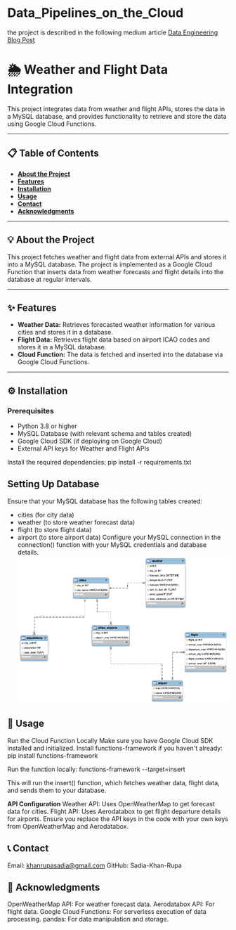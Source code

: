 # Data_Pipelines_on_the_Cloud

the project is described in the following medium article
[Data Engineering Blog Post](https://medium.com/p/d98ede61ed12 "Data Engineering Blog Post")


# 🌦️ **Weather and Flight Data Integration**

This project integrates data from weather and flight APIs, stores the data in a MySQL database, and provides functionality to retrieve and store the data using Google Cloud Functions.

---

## 📋 **Table of Contents**  
- [**About the Project**](#about-the-project)  
- [**Features**](#features)  
- [**Installation**](#installation)  
- [**Usage**](#usage)  
- [**Contact**](#contact)  
- [**Acknowledgments**](#acknowledgments)  

---

## 💡 **About the Project**  

This project fetches weather and flight data from external APIs and stores it into a MySQL database. The project is implemented as a Google Cloud Function that inserts data from weather forecasts and flight details into the database at regular intervals.

---

## ✨ **Features**  
- **Weather Data:** Retrieves forecasted weather information for various cities and stores it in a database.
- **Flight Data:** Retrieves flight data based on airport ICAO codes and stores it in a MySQL database.
- **Cloud Function:** The data is fetched and inserted into the database via Google Cloud Functions.

---

## ⚙️ **Installation**  

### **Prerequisites**
- Python 3.8 or higher
- MySQL Database (with relevant schema and tables created)
- Google Cloud SDK (if deploying on Google Cloud)
- External API keys for Weather and Flight APIs

Install the required dependencies:
pip install -r requirements.txt

## **Setting Up Database**
Ensure that your MySQL database has the following tables created:

- cities (for city data)
- weather (to store weather forecast data)
- flight (to store flight data)
- airport (to store airport data)
Configure your MySQL connection in the connection() function with your MySQL credentials and database details.
![Database](database.webp)

## 🚀 **Usage**

Run the Cloud Function Locally
Make sure you have Google Cloud SDK installed and initialized.
Install functions-framework if you haven't already:
pip install functions-framework

Run the function locally:
functions-framework --target=insert

This will run the insert() function, which fetches weather data, flight data, and sends them to your database.

**API Configuration**
Weather API: Uses OpenWeatherMap to get forecast data for cities.
Flight API: Uses Aerodatabox to get flight departure details for airports.
Ensure you replace the API keys in the code with your own keys from OpenWeatherMap and Aerodatabox.

## 📞 **Contact**

Email: khanrupasadia@gmail.com
GitHub: Sadia-Khan-Rupa


## 🙌 **Acknowledgments**

OpenWeatherMap API: For weather forecast data.
Aerodatabox API: For flight data.
Google Cloud Functions: For serverless execution of data processing.
pandas: For data manipulation and storage.
